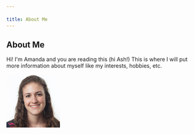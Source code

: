 ```yaml
---

title: About Me
---
```


## About Me

Hi! I'm Amanda and you are reading this (hi Ash!) This is where I will put more information about myself like my interests, hobbies, etc.


![Profile Picture](profile.png)
